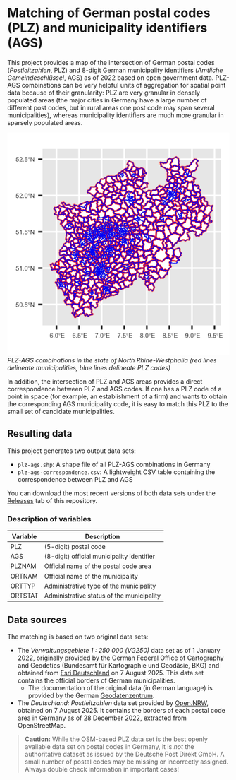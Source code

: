 # Matching of German postal codes (PLZ) and municipality identifiers (AGS)

This project provides a map of the intersection of German postal codes (*Postleitzahlen*, PLZ) and 8-digit German municipality identifiers (*Amtliche Gemeindeschlüssel*, AGS) as of 2022 based on open government data. PLZ-AGS combinations can be very helpful units of aggregation for spatial point data because of their granularity: PLZ are very granular in densely populated areas (the major cities in Germany have a large number of different post codes, but in rural areas one post code may span several municipalities), whereas municipality identifiers are much more granular in sparsely populated areas.

![Example of the intersection of PLZ and AGS areas for the German state of North Rhine-Westphalia (NRW)](output/figures/plz-ags-map_NRW.png)
*PLZ-AGS combinations in the state of North Rhine-Westphalia (red lines delineate municipalities, blue lines delineate PLZ codes)*

In addition, the intersection of PLZ and AGS areas provides a direct correspondence between PLZ and AGS codes. If one has a PLZ code of a point in space (for example, an establishment of a firm) and wants to obtain the corresponding AGS municipality code, it is easy to match this PLZ to the small set of candidate municipalities.

## Resulting data

This project generates two output data sets:

- `plz-ags.shp`: A shape file of all PLZ-AGS combinations in Germany
- `plz-ags-correspondence.csv`: A lightweight CSV table containing the correspondence between PLZ and AGS

You can download the most recent versions of both data sets under the [Releases](https://github.com/joschakrug/plz-ags-matching/releases) tab of this repository.

### Description of variables

|Variable|Description|
|---|---|
|PLZ|(5-digit) postal code|
|AGS|(8-digit) official municipality identifier|
|PLZNAM|Official name of the postal code area|
|ORTNAM|Official name of the municipality|
|ORTTYP|Administrative type of the municipality|
|ORTSTAT|Administrative status of the municipality|

## Data sources

The matching is based on two original data sets:

- The *Verwaltungsgebiete 1 : 250 000 (VG250)* data set as of 1 January 2022, originally provided by the German Federal Office of Cartography and Geodetics (Bundesamt für Kartographie und Geodäsie, BKG) and obtained from [Esri Deutschland](https://opendata-esridech.hub.arcgis.com/datasets/esri-de-content::gemeindegrenzen-2022/about) on 7 August 2025. This data set contains the official borders of German municipalities.
  - The documentation of the original data (in German language) is provided by the German [Geodatenzentrum](https://sg.geodatenzentrum.de/web_public/gdz/dokumentation/deu/vg250_01-01.pdf).
- The *Deutschland: Postleitzahlen* data set provided by [Open.NRW](https://open.nrw/dataset/deutschland-postleitzahlen-ne), obtained on 7 August 2025. It contains the borders of each postal code area in Germany as of 28 December 2022, extracted from OpenStreetMap.

> **Caution:** While the OSM-based PLZ data set is the best openly available data set on postal codes in Germany, it is *not* the authoritative dataset as issued by the Deutsche Post Direkt GmbH. A small number of postal codes may be missing or incorrectly assigned. Always double check information in important cases!
